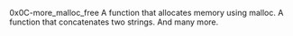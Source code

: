 0x0C-more_malloc_free
A function that allocates memory using malloc.
A function that concatenates two strings.
And many more.
